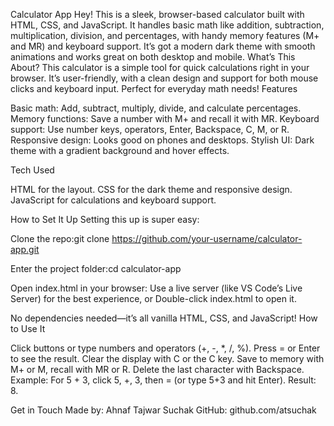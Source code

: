 Calculator App
Hey! This is a sleek, browser-based calculator built with HTML, CSS, and JavaScript. It handles basic math like addition, subtraction, multiplication, division, and percentages, with handy memory features (M+ and MR) and keyboard support. It’s got a modern dark theme with smooth animations and works great on both desktop and mobile.
What’s This About?
This calculator is a simple tool for quick calculations right in your browser. It’s user-friendly, with a clean design and support for both mouse clicks and keyboard input. Perfect for everyday math needs!
Features

Basic math: Add, subtract, multiply, divide, and calculate percentages.
Memory functions: Save a number with M+ and recall it with MR.
Keyboard support: Use number keys, operators, Enter, Backspace, C, M, or R.
Responsive design: Looks good on phones and desktops.
Stylish UI: Dark theme with a gradient background and hover effects.

Tech Used

HTML for the layout.
CSS for the dark theme and responsive design.
JavaScript for calculations and keyboard support.

How to Set It Up
Setting this up is super easy:

Clone the repo:git clone https://github.com/your-username/calculator-app.git


Enter the project folder:cd calculator-app


Open index.html in your browser:
Use a live server (like VS Code’s Live Server) for the best experience, or
Double-click index.html to open it.



No dependencies needed—it’s all vanilla HTML, CSS, and JavaScript!
How to Use It

Click buttons or type numbers and operators (+, -, *, /, %).
Press = or Enter to see the result.
Clear the display with C or the C key.
Save to memory with M+ or M, recall with MR or R.
Delete the last character with Backspace.
Example: For 5 + 3, click 5, +, 3, then = (or type 5+3 and hit Enter). Result: 8.


Get in Touch
Made by: Ahnaf Tajwar Suchak
GitHub: github.com/atsuchak

